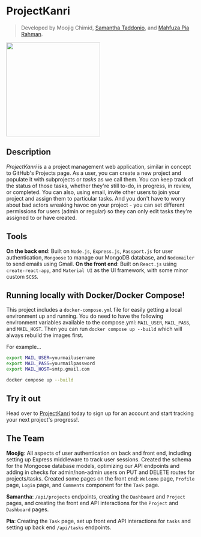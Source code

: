 # ProjectKanri
> Developed by Moojig Chimid, [Samantha Taddonio](https://github.com/stadds), and [Mahfuza Pia Rahman](https://github.com/mpiarahman16).

<img src="https://moojig.chimid.rocks/assets/ProjectKanri.png" width=250px height=auto/>

## Description
*ProjectKanri* is a a project management web application, similar in concept to GitHub's Projects page. As a user, you can create a new project and populate it with subprojects or *tasks* as we call them. You can keep track of the status of those tasks, whether they're still to-do, in progress, in review, or completed. You can also, using email, invite other users to join your project and assign them to particular tasks. And you don't have to worry about bad actors wreaking havoc on your project - you can set different permissions for users (admin or regular) so they can only edit tasks they're assigned to or have created.

## Tools
**On the back end**: Built on `Node.js`, `Express.js`, `Passport.js` for user authentication, `Mongoose` to manage our MongoDB database, and `Nodemailer` to send emails using Gmail. **On the front end**: Built on `React.js` using `create-react-app`, and `Material UI` as the UI framework, with some minor custom `SCSS`. 

## Running locally with Docker/Docker Compose!
This project includes a `docker-compose.yml` file for easily getting a local environment up and running.
You do need to have the following environment variables available to the compose.yml: `MAIL_USER`, `MAIL_PASS`, and `MAIL_HOST`.
Then you can run `docker compose up --build` which will always rebuild the images first.

For example...

```bash
export MAIL_USER=yourmailusername
export MAIL_PASS=yourmailpassword
export MAIL_HOST=smtp.gmail.com

docker compose up --build
```

## Try it out
Head over to [ProjectKanri](https://projectkanri.chimid.rocks) today to sign up for an account and start tracking your next project's progress!.

## The Team
**Moojig**: All aspects of user authentication on back and front end, including setting up Express middleware to track user sessions. Created the schema for the Mongoose database models, optimizing our API endpoints and adding in checks for admin/non-admin users on PUT and DELETE routes for projects/tasks. Created some pages on the front end: `Welcome` page, `Profile` page, `Login` page, and `Comments` component for the `Task` page.

**Samantha**: `/api/projects` endpoints, creating the `Dashboard` and `Project` pages, and creating the front end API interactions for the `Project` and `Dashboard` pages.

**Pia**: Creating the `Task` page, set up front end API interactions for `tasks` and setting up back end `/api/tasks` endpoints.
